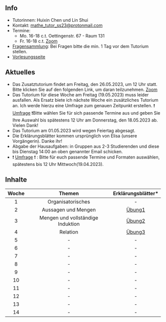 ## Info

- Tutorinnen: Huixin Chen und Lin Shui
- Kontakt: mathe_tutor_ss23@protonmail.com
- Termine: 
    - Mo. 16-18 c.t. Oettingenstr. 67 - Raum 131
    - Fr. 16-18 c.t. [Zoom](https://lmu-munich.zoom.us/j/65219852358?pwd=NUk0VkNnbnI2a1JuTnlpSFcycTRpUT09)
- [Fragensammlung](https://docs.google.com/document/d/1pYyQFhFfl74gQXLPbyoFACfctRrGZpNLzKm6GZAW12U/edit?usp=sharing): Bei Fragen bitte die min. 1 Tag vor dem Tutorium stellen.
- [Vorlesungsseite](https://www.cis.lmu.de/people/Schulz/pw/)

## Aktuelles

- Das Zusatztutorium findet am Freitag, den 26.05.2023, um 12 Uhr statt. Bitte klicken Sie auf den folgenden Link, um daran teilzunehmen. [Zoom](https://lmu-munich.zoom.us/j/5963835659?pwd=dXJaMFVDWWxYY21UTlF3MU9zMlg4UT09)
- Das Tutorium für diese Woche am Freitag (19.05.2023) muss leider ausfallen. Als Ersatz biete ich nächste Woche ein zusätzliches Tutorium an. Ich werde hierzu eine Umfrage zum genauen Zeitpunkt erstellen. ❗ [Umfrage](https://xoyondo.com/dp/JntdQI3b2K3bmBh) ❗Bitte wählen Sie für sich passende Termine aus und geben Sie Ihre Auswahl bis spätestens 12 Uhr am Donnerstag, den 18.05.2023 ab. Vielen Dank!
- Das Tutorium am 01.05.2023 wird wegen Feiertag abgesagt.
- Die Erklärungsblätter kommen ursprünglich von Elisa (unsere Vorgängerin). Danke ihr!
- Abgabe der Hausaufgaben: in Gruppen aus 2-3 Studierenden und diese bis Dienstag 14:00 an oben genannter Email schicken.
- ❗ [Umfrage](https://xoyondo.com/ap/bkfsjeIfWSDAY97) ❗ : Bitte für euch passende Termine und Formaten auswählen, spätestens bis 12 Uhr Mittwoch(19.04.2023).

## Inhalte

| Woche | Themen | Erklärungsblätter\* |
| :-------------: | :-------------: | :-------------: |
| 1 | Organisatorisches  | - |
| 2 | Aussagen und Mengen | [Übung1](https://drive.google.com/file/d/1vRlIYu23EOOnWs-rjUpMp1l5tWbzIyGs/view?usp=sharing) |
| 3 | Mengen und vollständige Induktion | [Übung2](https://drive.google.com/file/d/1WbgaBpOoBwfOLwpoeinVzjuE0IcZMAPs/view?usp=sharing) |
| 4 | Relation | [Übung3](https://drive.google.com/file/d/1JMwv0uIfwHNOvBRgT1uJdYnBLlWnTfiX/view?usp=sharing) |
| 5 | - | - |
| 6 | - | - |
| 7 | - | - |
| 8 | - | - |
| 9 | - | - |
| 10 | - | - |
| 11 | - | - |
| 12 | - | - |
| 13 | - | - |
| 14 | - | - |
